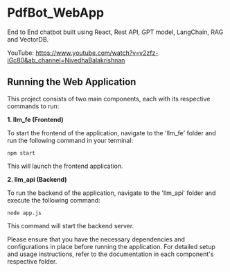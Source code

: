 # PdfBot_WebApp
End to End chatbot built using React, Rest API, GPT model, LangChain, RAG and VectorDB.

YouTube: https://www.youtube.com/watch?v=v2zfz-iGc80&ab_channel=NivedhaBalakrishnan


## Running the Web Application

This project consists of two main components, each with its respective commands to run:

**1. llm_fe (Frontend)**

To start the frontend of the application, navigate to the 'llm_fe' folder and run the following command in your terminal:

```shell
npm start
```

This will launch the frontend application.

**2. llm_api (Backend)**

To run the backend of the application, navigate to the 'llm_api' folder and execute the following command:

``` shell
node app.js
```

This command will start the backend server.

Please ensure that you have the necessary dependencies and configurations in place before running the application. For detailed setup and usage instructions, refer to the documentation in each component's respective folder.
